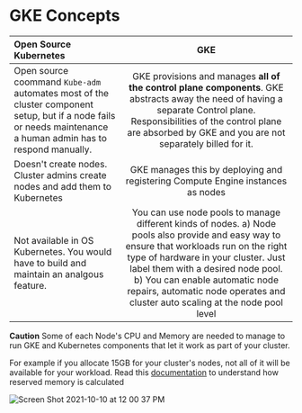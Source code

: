 # GKE Concepts


| Open Source Kubernetes      | GKE | 
| :---        |    :----:   | 
|Open source coommand ```Kube-adm``` automates most of the cluster component setup, but if a node fails or needs maintenance a human admin has to respond manually.|GKE provisions and manages **all of the control plane components**. GKE abstracts away the need of having a separate Control plane. Responsibilities of the control plane are absorbed by GKE and you are not separately billed for it.|
| Doesn't create nodes. Cluster admins create nodes and add them to Kubernetes      | GKE manages this by deploying and registering Compute Engine instances as nodes|
|Not available in OS Kubernetes. You would have to build and maintain an analgous feature.| You can use node pools to manage different kinds of nodes. a) Node pools also provide and easy way to ensure that workloads run on the right type of hardware in your cluster. Just label them with a desired node pool. b) You can enable automatic node repairs, automatic node operates and cluster auto scaling at the node pool level |

**Caution** Some of each Node's CPU and Memory are needed to manage to run GKE and Kubernetes components that let it work as part of your cluster.  

For example if you allocate 15GB for your cluster's nodes, not all of it will be available for your workload. Read this [documentation]() to understand how reserved memory is calculated

![Screen Shot 2021-10-10 at 12 00 37 PM](https://user-images.githubusercontent.com/40435982/136703746-b4f047f9-3dd7-4e3c-a2aa-8281253d1780.png)
